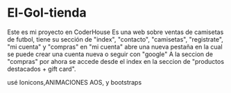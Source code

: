 # El-Gol-tienda
Este es mi proyecto en CoderHouse
Es una web sobre ventas de camisetas de futbol, tiene su sección de "index", "contacto", "camisetas", "registrate", "mi cuenta" y "compras"
en "mi cuenta" abre una nueva pestaña en la cual se puede crear una cuenta nueva o seguir con "google"
A la seccion de "compras" por ahora se accede desde el index en la seccion de "productos destacados + gift card".


usé Ionicons,ANIMACIONES AOS, y bootstraps


